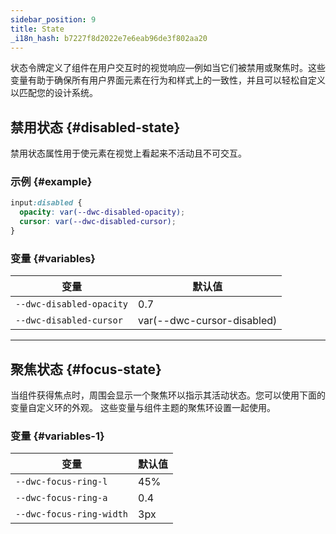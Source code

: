 ```yaml
---
sidebar_position: 9
title: State
_i18n_hash: b7227f8d2022e7e6eab96de3f802aa20
---
```

状态令牌定义了组件在用户交互时的视觉响应—例如当它们被禁用或聚焦时。这些变量有助于确保所有用户界面元素在行为和样式上的一致性，并且可以轻松自定义以匹配您的设计系统。

## 禁用状态 {#disabled-state}
禁用状态属性用于使元素在视觉上看起来不活动且不可交互。

### 示例 {#example}

```css
input:disabled {
  opacity: var(--dwc-disabled-opacity);
  cursor: var(--dwc-disabled-cursor);
}
```

### 变量 {#variables}

| **变量**                  | **默认值**              |
|---------------------------|-------------------------|
| `--dwc-disabled-opacity`  | 0.7                     |
| `--dwc-disabled-cursor`   | var(--dwc-cursor-disabled) |

---

## 聚焦状态 {#focus-state}

当组件获得焦点时，周围会显示一个聚焦环以指示其活动状态。您可以使用下面的变量自定义环的外观。 这些变量与组件主题的聚焦环设置一起使用。

### 变量 {#variables-1}

| **变量**                   | **默认值**    |
|----------------------------|----------------|
| `--dwc-focus-ring-l`       | 45%            |
| `--dwc-focus-ring-a`       | 0.4            |
| `--dwc-focus-ring-width`   | 3px            |
